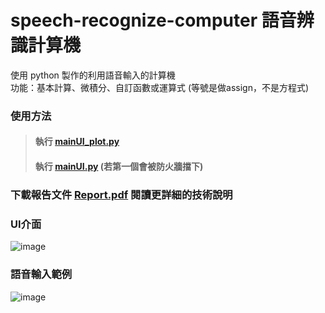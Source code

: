 # speech-recognize-computer 語音辨識計算機
使用 python 製作的利用語音輸入的計算機  
功能：基本計算、微積分、自訂函數或運算式 (等號是做assign，不是方程式)
### 使用方法
> #### 執行 [mainUI_plot.py](https://github.com/ubin0914/speech-recognize-computer/blob/master/mainUI_plot.py)  
> #### 執行 [mainUI.py](https://github.com/ubin0914/speech-recognize-computer/blob/master/mainUI.py) (若第一個會被防火牆擋下)  
### 下載報告文件 [Report.pdf](https://github.com/ubin0914/speech-recognize-computer/blob/master/Report.pptx) 閱讀更詳細的技術說明
### UI介面
![image](https://user-images.githubusercontent.com/73873427/236664322-41749b9b-d7cf-4a29-99bf-0c2772fab1f4.png)
### 語音輸入範例
![image](https://user-images.githubusercontent.com/73873427/236664234-5c24db51-5c54-4815-ac9a-ec30c3e46380.png)
